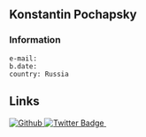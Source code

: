 ##  Konstantin Pochapsky

<!--- ![](https://img.kupigolos.ru/hero/5cdb24f3b1b61.png?p=bh&s=9055fef02549abf46d80d95bd9a7c3c4) -->

### Information
    e-mail: 
    b.date: 
    country: Russia


## Links
<div id="badges">
<a href="your-github-URL">
 <img src="https://img.shields.io/badge/-github-green" alt="Github "/>

</a>
<a href="your-twitter-URL">
    <img src="https://img.shields.io/badge/Twitter-blue?style=for-the-badge&logo=twitter&logoColor=white" alt="Twitter Badge"/>
  </a>

  
  <a href="your-github-URL">
  <img src="https://komarev.com/ghpvc/?username=pochapsky&style=flat-square&color=blue" alt=""/>
  </a>
</div>
